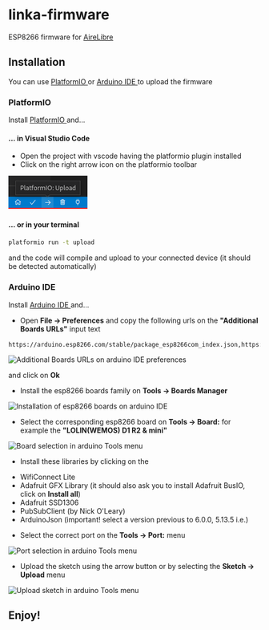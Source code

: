 # linka-firmware

ESP8266 firmware for [AireLibre](https://github.com/melizeche/AireLibre)

## Installation

You can use [ PlatformIO ](https://platformio.org/platformio-ide) or [ Arduino IDE ](https://www.arduino.cc/en/software) to upload the firmware

### PlatformIO

Install [ PlatformIO ](https://platformio.org/platformio-ide) and...

#### ... in Visual Studio Code

- Open the project with vscode having the platformio plugin installed
- Click on the right arrow icon on the platformio toolbar

![Right Arrow Icon on Platformio Toolbar in Visual Studio Code](/doc/img/vscode_pio_upload.png)

#### ... or in your terminal

```bash
platformio run -t upload
````

and the code will compile and upload to your connected device (it should be detected automatically)

### Arduino IDE

Install [ Arduino IDE ](https://www.arduino.cc/en/software) and...

- Open **File -> Preferences** and copy the following urls on the __"Additional Boards URLs"__ input text

```
https://arduino.esp8266.com/stable/package_esp8266com_index.json,https://dl.espressif.com/dl/package_esp32_index.json
```

![Additional Boards URLs on arduino IDE preferences](/doc/img/arduino_ide_aditional_boards.png)

and click on **Ok**

- Install the esp8266 boards family on **Tools -> Boards Manager**

![Installation of esp8266 boards on arduino IDE](/doc/img/arduino_ide_board_installation.png)

- Select the corresponding esp8266 board on **Tools -> Board:** for example the **"LOLIN(WEMOS) D1 R2 & mini"** 

![Board selection in arduino Tools menu](/doc/img/arduino_ide_board_selection.png)

- Install these libraries by clicking on the 

* WifiConnect Lite
* Adafruit GFX Library (it should also ask you to install Adafruit BusIO, click on **Install all**)
* Adafruit SSD1306
* PubSubClient (by Nick O'Leary)
* ArduinoJson (important! select a version previous to 6.0.0, 5.13.5 i.e.)

- Select the correct port on the **Tools -> Port:** menu

![Port selection in arduino Tools menu](/doc/img/arduino_ide_select_port.png)

- Upload the sketch using the arrow button or by selecting the **Sketch -> Upload** menu

![Upload sketch in arduino Tools menu](/doc/img/arduino_ide_upload_sketch.png)

## Enjoy!

